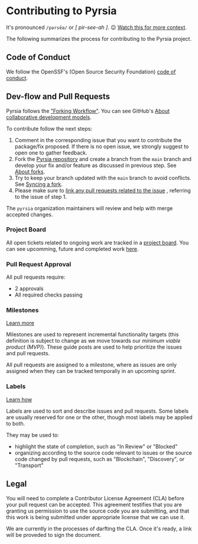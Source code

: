 # Contributing to Pyrsia

It's pronounced `/pərsēə/` or _[ pir-see-ah ]_. :wink: [Watch this for more context](https://youtu.be/yvFiJGMqM_Q).

The following summarizes the process for contributing to the Pyrsia project.

## Code of Conduct

We follow the OpenSSF's (Open Source Security Foundation) [code of conduct](https://openssf.org/community/code-of-conduct/).

## Dev-flow and Pull Requests

Pyrsia follows the ["Forking Workflow"](https://blog.devgenius.io/git-forking-workflow-bbba0226d39c). You can see GitHub's
[About collaborative development models](https://docs.github.com/en/pull-requests/collaborating-with-pull-requests/getting-started/about-collaborative-development-models#fork-and-pull-model).

To contribute follow the next steps:

1. Comment in the corresponding issue that you want to contribute the package/fix proposed. If there is no open issue, we strongly suggest
   to open one to gather feedback.
2. Fork the [Pyrsia repository](https://github.com/pyrsia/pyrsia-sandbox) and create a branch from the `main` branch and develop
   your fix and/or feature as discussed in previous step. See
   [About forks](https://docs.github.com/en/pull-requests/collaborating-with-pull-requests/working-with-forks/about-forks).
3. Try to keep your branch updated with the `main` branch to avoid conflicts. See [Syncing a fork](https://docs.github.com/en/pull-requests/collaborating-with-pull-requests/working-with-forks/syncing-a-fork).
4. Please make sure to [link any pull requests related to the issue](https://docs.github.com/en/issues/tracking-your-work-with-issues/linking-a-pull-request-to-an-issue)
   , referring to the issue of step 1.

The `pyrsia` organization maintainers will review and help with merge accepted changes.

### Project Board

All open tickets related to ongoing work are tracked in a [project board](https://docs.github.com/en/issues/organizing-your-work-with-project-boards).
You can see upcomming, future and completed work [here](https://github.com/orgs/pyrsia/projects/2).

### Pull Request Approval

All pull requests require:

- 2 approvals
- All required checks passing

### Milestones

[Learn more](https://docs.github.com/en/issues/using-labels-and-milestones-to-track-work/about-milestones)

Milestones are used to represent incremental functionality targets (this definition is subject to change as we move towards our _minimum viable product (MVP)_). These guide posts are used to help prioritize the issues and pull requests.

All pull requests are assigned to a milestone, where as issues are only assigned when they can be tracked temporally in an upcoming sprint.

### Labels

[Learn how](https://docs.github.com/en/issues/using-labels-and-milestones-to-track-work/managing-labels#applying-a-label)

Labels are used to sort and describe issues and pull requests. Some labels are usually reserved for one or the other, though most labels may be applied to both.

They may be used to:

- highlight the state of completion, such as "In Review" or "Blocked"
- organizing according to the source code relevant to issues or the source code changed by pull requests, such as "Blockchain", "Discovery", or "Transport"

## Legal

You will need to complete a Contributor License Agreement (CLA) before your pull request can be accepted. This agreement testifies that you are granting us permission to use the source code you are submitting, and that this work is being submitted under appropriate license that we can use it.

We are currently in the processes of darfting the CLA. Once it's ready, a link will be proveded to sign the document.
